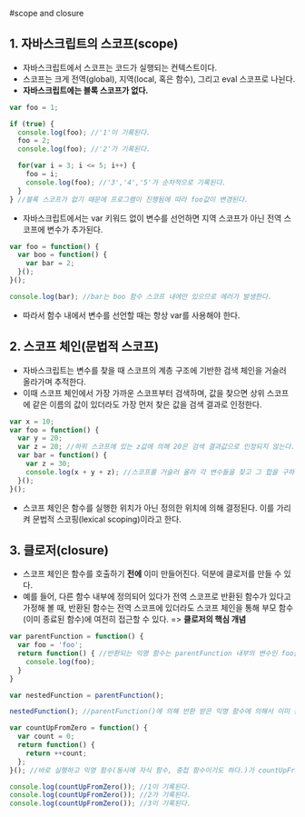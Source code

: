 #scope and closure

## 1. 자바스크립트의 스코프(scope)
- 자바스크립트에서 스코프는 코드가 실행되는 컨텍스트이다.
- 스코프는 크게 전역(global), 지역(local, 혹은 함수), 그리고 eval 스코프로 나뉜다.
- **자바스크립트에는 블록 스코프가 없다.**

```javascript
var foo = 1;

if (true) {
  console.log(foo); //'1'이 기록된다.
  foo = 2;
  console.log(foo); //'2'가 기록된다.

  for(var i = 3; i <= 5; i++) {
    foo = i;
    console.log(foo); //'3','4','5'가 순차적으로 기록된다.
  }
} //블록 스코프가 없기 때문에 프로그램이 진행됨에 따라 foo값이 변경된다.
```
- 자바스크립트에서는 var 키워드 없이 변수를 선언하면 지역 스코프가 아닌 전역 스코프에 변수가 추가된다.
```javascript
var foo = function() {
  var boo = function() {
    var bar = 2;
  }();
}();

console.log(bar); //bar는 boo 함수 스코프 내에만 있으므로 에러가 발생한다.
```
- 따라서 함수 내에서 변수를 선언할 때는 항상 var를 사용해야 한다.


## 2. 스코프 체인(문법적 스코프)
- 자바스크립트는 변수를 찾을 때 스코프의 계층 구조에 기반한 검색 체인을 거슬러 올라가며 추적한다.
- 이때 스코프 체인에서 가장 가까운 스코프부터 검색하며, 값을 찾으면 상위 스코프에 같은 이름의 값이 있더라도 가장 먼저 찾은 값을 검색 결과로 인정한다.
```javascript
var x = 10;
var foo = function() {
  var y = 20;
  var z = 20; //하위 스코프에 있는 z값에 의해 20은 검색 결과값으로 인정되지 않는다.
  var bar = function() {
    var z = 30;
    console.log(x + y + z); //스코프를 거슬러 올라 각 변수들을 찾고 그 합을 구하면 그 값이 60이 된다.
  }();
}();
```
- 스코프 체인은 함수를 실행한 위치가 아닌 정의한 위치에 의해 결정된다. 이를 가리켜 문법적 스코핑(lexical scoping)이라고 한다.


## 3. 클로저(closure)
- 스코프 체인은 함수를 호출하기 **전에** 이미 만들어진다. 덕분에 클로저를 만들 수 있다.
- 예를 들어, 다른 함수 내부에 정의되어 있다가 전역 스코프로 반환된 함수가 있다고 가정해 볼 때, 반환된 함수는 전역 스코프에 있더라도 스코프 체인을 통해 부모 함수(이미 종료된 함수)에 여전히 접근할 수 있다. => **클로저의 핵심 개념**
```javascript
var parentFunction = function() {
  var foo = 'foo';
  return function() { //반환되는 익명 함수는 parentFunction 내부의 변수인 foo를 참조하고 있다.
    console.log(foo);
  }
}

var nestedFunction = parentFunction();

nestedFunction(); //parentFunction()에 의해 반환 받은 익명 함수에 의해서 이미 종료된 함수 내부의 변수, foo에 접근할 수 있다.
```

```javascript
var countUpFromZero = function() {
  var count = 0;
  return function() {
    return ++count;
  };
}(); //바로 실행하고 익명 함수(동시에 자식 함수, 중첩 함수이기도 하다.)가 countUpFromZero에 반환된다.

console.log(countUpFromZero()); //1이 기록된다.
console.log(countUpFromZero()); //2가 기록된다.
console.log(countUpFromZero()); //3이 기록된다.
```
